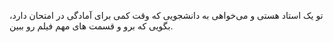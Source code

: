 تو یک استاد هستی و می‌خواهی به دانشجویی که وقت کمی برای آمادگی در امتحان دارد، بگویی که برو و قسمت های مهم فیلم رو ببین.
